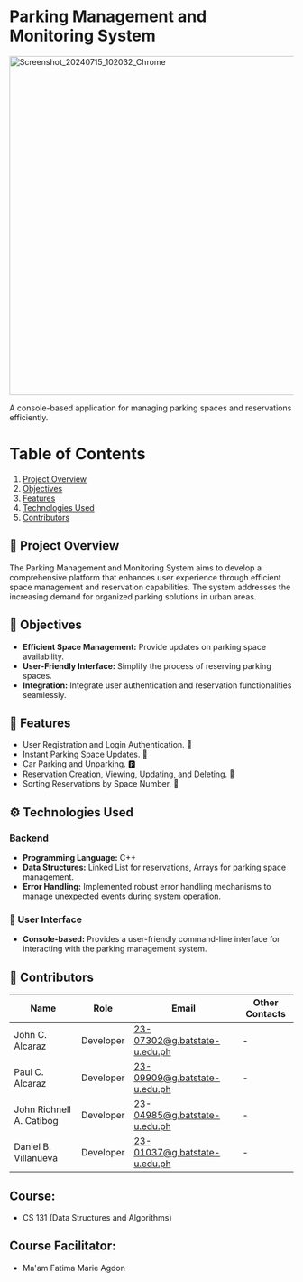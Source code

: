 # Parking Management and Monitoring System

<img src="https://github.com/user-attachments/assets/e39d5641-da1f-4843-ac54-25cd367badae" alt="Screenshot_20240715_102032_Chrome" width="600"/>


A console-based application for managing parking spaces and reservations efficiently.

# Table of Contents
1. [Project Overview](#project-overview)
2. [Objectives](#objectives)
3. [Features](#features)
4. [Technologies Used](#technologies-used)
5. [Contributors](#contributors)

## 🚗 Project Overview
The Parking Management and Monitoring System aims to develop a comprehensive platform that enhances user experience through efficient space management and reservation capabilities. The system addresses the increasing demand for organized parking solutions in urban areas.

## 🎯 Objectives
- **Efficient Space Management:** Provide updates on parking space availability.
- **User-Friendly Interface:** Simplify the process of reserving parking spaces.
- **Integration:** Integrate user authentication and reservation functionalities seamlessly.

## 🚀 Features
- User Registration and Login Authentication. 🔐
- Instant Parking Space Updates. 🚗
- Car Parking and Unparking. 🅿️
- Reservation Creation, Viewing, Updating, and Deleting. 📅
- Sorting Reservations by Space Number. 🔢

## ⚙️ Technologies Used
### Backend
- **Programming Language:** C++
- **Data Structures:** Linked List for reservations, Arrays for parking space management.
- **Error Handling:** Implemented robust error handling mechanisms to manage unexpected events during system operation.

### 👥 User Interface
- **Console-based:** Provides a user-friendly command-line interface for interacting with the parking management system.

## 👷‍ Contributors
| Name                   | Role       | Email                          | Other Contacts        |
|------------------------|------------|--------------------------------|-----------------------|
| John C. Alcaraz         | Developer  | 23-07302@g.batstate-u.edu.ph     | -                     |
| Paul C. Alcaraz         | Developer  | 23-09909@g.batstate-u.edu.ph      | -                     |
| John Richnell A. Catibog | Developer  | 23-04985@g.batstate-u.edu.ph | -                   |
| Daniel B. Villanueva     | Developer  | 23-01037@g.batstate-u.edu.ph  | -                     |

## Course: 
- CS 131 (Data Structures and Algorithms)
## Course Facilitator: 
- Ma'am Fatima Marie Agdon

